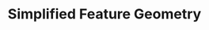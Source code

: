 ---
schema: default
title: Simplified Feature Geometry
notes: >-
  A specification of GeoSPARQL for simple features geometries (points, lines,
  polygons ...) @en
organization: DataScientia Foundation
resources:
  - name: SF.UAN.owl
    url: >-
      http://git.knowdive.disi.unitn.it:8080/knowledge/LiveKnowledge/SREP/geography/raw/master/SF.owl
    format: owl
    description: >-
      A specification of GeoSPARQL for simple features geometries (points,
      lines, polygons ...) @en
    license: Creative Commons
    status: Unannotated
    byteSize: '28.292'
    issued: '2012-09-11'
    language: en
    modified: '17 December 2020, 01:42 (UTC+01:00)'
    OntologyEngineeringTool: Protégé
    ontologyLanguage: owl
    ontologySyntax: rdf
    example: Unknown
    ReferenceLKRepository: SREP
    referenceOntology: Unknown
    referenceDatasets: Unknown
distribution: sf-owl
keyword: Geometry
publisher: Unknown
category:
  - Upper-Level
versionNotes: '2016: Fixed version number'
landingPage: 'http://www.opengis.net/'
accessRigths: Public
creator: Open Geospatial Consortium
hasVersion: Unknown
isVersionOf: Unknown
issued: '2012-09-11'
modified: '17 December 2020, 01:42 (UTC+01:00)'
language: en
provenance: "(2013-08-31) María Poveda-Villalón: ReadMe: http://schemas.opengis.net/sf/ReadMe.txt
(2014-11-04) Bernard Vatant: Annual review OK
(2016-01-14) Ghislain Atemezing: Fixed version number
Provenance from: LOV"
page: 'http://www.opengis.net/ont/sf'
wasGeneratedBy: Unknown
versionInfo: version v1.0.1
formalityLevel: Teleontology
OntologyEngineeringMethodology: Unknown
acronym: sf
CompetencyQuestion: Unknown
preferredNamespacePrefix: sf
toDoList: To completely annotate.
namespacesGenerated: Unknown
namespacesReused: Unknown
datasetLevel: Knowledge Level(L3-4)
spatialExtent: Unknown
temporalExtent: Unknown
datLicense: Creative Commons
DatOwner: Unknown
DatPublicationTimeStamp: Unknown
---
